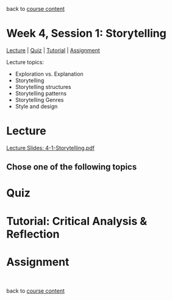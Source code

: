 back to [course content](index)


# Week 4, Session 1: Storytelling

[Lecture](#lecture) | [Quiz](#quiz) | [Tutorial](#tutorial-critical-analysis) | [Assignment](#assignment)

Lecture topics: 

* Exploration vs. Explanation
* Storytelling
* Storytelling structures
* Storytelling patterns
* Storytelling Genres 
* Style and design

# Lecture

[Lecture Slides: 4-1-Storytelling.pdf](files/4-1-Storytelling.pdf)


## Chose one of the following topics

# Quiz

# Tutorial: Critical Analysis &amp; Reflection

# Assignment


<p>&nbsp;</p>

back to [course content](index)

